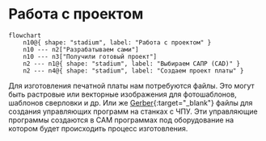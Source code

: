 # Работа с проектом

```mermaid
flowchart
	n10@{ shape: "stadium", label: "Работа с проектом" }
	n10 --- n2["Разрабатываем сами"]
	n10 --- n3["Получили готовый проект"]
	n2 --- n1@{ shape: "stadium", label: "Выбираем САПР (CAD)" }
	n2 --- n4@{ shape: "stadium", label: "Создаем проект платы" }
```
Для изготовления печатной платы нам потребуются файлы. Это могут быть растровые или векторные изображения для фотошаблонов, шаблонов сверловки и др. Или же [Gerber](https://ru.wikipedia.org/wiki/Gerber){:target="_blank"} файлы для создания управляющих программ на станках с ЧПУ. Эти управляющие программы создаются в CAM программах под оборудование на котором будет происходить процесс изготовления.
